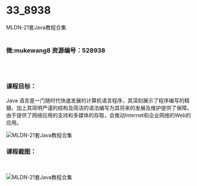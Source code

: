 # 33_8938
MLDN-21套Java教程合集
<br/></br>
<h3>微:mukewang8 资源编号：528938</h3>
<br/></br>
<h3>课程目标：</h3>
<p><a title="查看与 Java 相关的文章" target="_blank">Java</a> 语言是一门随时代快速发展的计算机语言程序，其深刻展示了程序编写的精髓，加上其简明严谨的结构及简洁的语法编写为其将来的发展及维护提供了保障。由于提供了网络应用的支持和多媒体的存取，会推动Internet和企业网络的Web的应用。</p>
<p><img src="https://www.ko996.com/wp-content/uploads/img/2019/11/1-96-300x169.png" alt="MLDN-21套Java教程合集"></p>
<h3>课程截图：</h3>
<p>&nbsp;</p>
<p><img src="https://www.ko996.com/wp-content/uploads/img/2019/11/11111-13.jpg" alt="MLDN-21套Java教程合集"></p>
